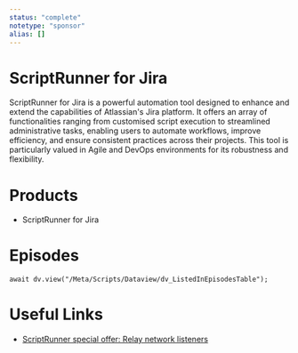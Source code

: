 ```yaml
---
status: "complete"
notetype: "sponsor"
alias: []
---
```

# ScriptRunner for Jira
ScriptRunner for Jira is a powerful automation tool designed to enhance and extend the capabilities of Atlassian's Jira platform. It offers an array of functionalities ranging from customised script execution to streamlined administrative tasks, enabling users to automate workflows, improve efficiency, and ensure consistent practices across their projects. This tool is particularly valued in Agile and DevOps environments for its robustness and flexibility.

# Products
- ScriptRunner for Jira

# Episodes
```dataviewjs
await dv.view("/Meta/Scripts/Dataview/dv_ListedInEpisodesTable");
```

# Useful Links
- [ScriptRunner special offer: Relay network listeners](https://www.scriptrunnerhq.com/locker/relay?utm_medium=referral&utm_source=podcast&utm_campaign=sr_sr4jc_podcast-sponsor_relayfm_automators_awn_prs_aho_glob_all_en__&utm_content=automators%201)